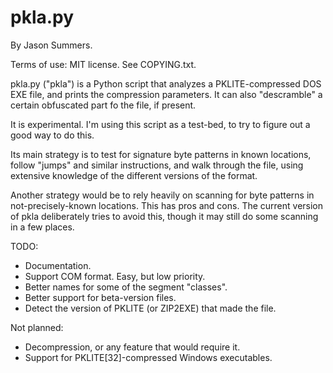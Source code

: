 # pkla.py

By Jason Summers.

Terms of use: MIT license. See COPYING.txt.

pkla.py ("pkla") is a Python script that analyzes a PKLITE-compressed DOS
EXE file, and prints the compression parameters. It can also "descramble"
a certain obfuscated part fo the file, if present.

It is experimental. I'm using this script as a test-bed, to try to figure
out a good way to do this.

Its main strategy is to test for signature byte patterns in known
locations, follow "jumps" and similar instructions, and walk through the
file, using extensive knowledge of the different versions of the format.

Another strategy would be to rely heavily on scanning for byte patterns in
not-precisely-known locations. This has pros and cons. The current version
of pkla deliberately tries to avoid this, though it may still do some
scanning in a few places.

TODO:
* Documentation.
* Support COM format. Easy, but low priority.
* Better names for some of the segment "classes".
* Better support for beta-version files.
* Detect the version of PKLITE (or ZIP2EXE) that made the file.

Not planned:
* Decompression, or any feature that would require it.
* Support for PKLITE[32]-compressed Windows executables.
